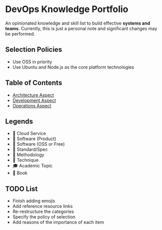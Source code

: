 # DevOps Knowledge Portfolio

An opinionated knowledge and skill list to build effective **systems and teams**.
Currently, this is just a personal note and significant changes may be performed.

## Selection Policies

* Use OSS in priority
* Use Ubuntu and Node.js as the core platform technologies

## Table of Contents

* [Architecture Aspect](Ch1.md)
* [Development Aspect](Ch2.md)
* [Operations Aspect](Ch3.md)

## Legends

* 🔺 Cloud Service
* 🔶 Software (Product)
* 🔷 Software (OSS or Free)
* 📗 Standard/Spec
* 📙 Methodology
* 📃 Technique
* 🎓 Academic Topic
* 📕 Book

## TODO List

* Finish adding emojis
* Add reference resource links
* Re-restructure the categories
* Specify the policy of selection
* Add reasons of the importance of each item
